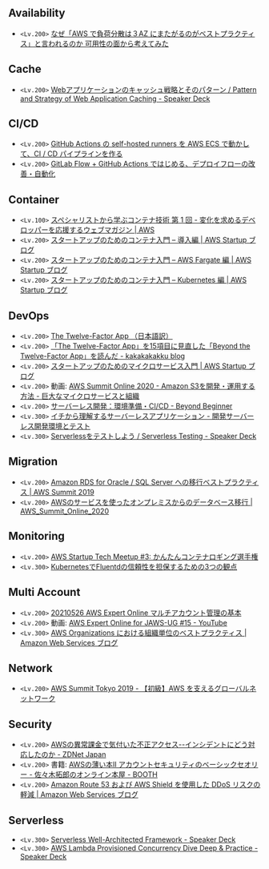 ## Availability
- `<Lv.200>` [なぜ「AWS で負荷分散は３AZ にまたがるのがベストプラクティス」と言われるのか 可用性の面から考えてみた](https://dev.classmethod.jp/articles/202008-three-az-load-balancing/)

## Cache
- `<Lv.200>` [Webアプリケーションのキャッシュ戦略とそのパターン / Pattern and Strategy of Web Application Caching - Speaker Deck](https://speakerdeck.com/moznion/pattern-and-strategy-of-web-application-caching)

## CI/CD
- `<Lv.200>` [GitHub Actions の self-hosted runners を AWS ECS で動かして、CI / CD パイプラインを作る](https://techblog.exawizards.com/entry/2020/10/22/080000)
- `<Lv.200>` [GitLab Flow + GitHub Actions ではじめる、デプロイフローの改善・自動化](https://techblog.exawizards.com/entry/2021/01/21/111031)

## Container
- `<Lv.100>` [スペシャリストから学ぶコンテナ技術 第 1 回 - 変化を求めるデベロッパーを応援するウェブマガジン | AWS](https://aws.amazon.com/jp/builders-flash/202104/chat-container-specialist/)
- `<Lv.200>` [スタートアップのためのコンテナ入門 – 導入編 | AWS Startup ブログ](https://aws.amazon.com/jp/blogs/startup/techblog-container-introduction/)
- `<Lv.200>` [スタートアップのためのコンテナ入門 – AWS Fargate 編 | AWS Startup ブログ](https://aws.amazon.com/jp/blogs/startup/techblog-container-fargate-1/)
- `<Lv.200>` [スタートアップのためのコンテナ入門 – Kubernetes 編 | AWS Startup ブログ](https://aws.amazon.com/jp/blogs/startup/techblog-container-k8s-1/)

## DevOps
- `<Lv.200>` [The Twelve-Factor App （日本語訳）](https://12factor.net/ja/)
- `<Lv.200>` [「The Twelve-Factor App」を15項目に見直した「Beyond the Twelve-Factor App」を読んだ - kakakakakku blog](https://kakakakakku.hatenablog.com/entry/2020/03/09/084833)
- `<Lv.200>` [スタートアップのためのマイクロサービス入門 | AWS Startup ブログ](https://aws.amazon.com/jp/blogs/startup/techblog-microservices-introduction/)
- `<Lv.200>` 動画: [AWS Summit Online 2020 - Amazon S3を開発・運用する方法 - 巨大なマイクロサービスと組織](https://resources.awscloud.com/vidyard-all-players/aws-33-aws-summit-online-2020-720p-2)
- `<Lv.200>` [サーバーレス開発：環境準備・CI/CD - Beyond Beginner](https://pages.awscloud.com/rs/112-TZM-766/images/3_serverless_development.pdf)
- `<Lv.300>` [イチから理解するサーバーレスアプリケーション - 開発サーバーレス開発環境とテスト](https://pages.awscloud.com/rs/112-TZM-766/images/20200827_serverless_session2.pdf)
- `<Lv.300>` [Serverlessをテストしよう / Serverless Testing - Speaker Deck](https://speakerdeck.com/_kensh/serverless-testing)

## Migration
- `<Lv.200>` [Amazon RDS for Oracle / SQL Server への移行ベストプラクティス | AWS Summit 2019](https://pages.awscloud.com/rs/112-TZM-766/images/B3-01.pdf)
- `<Lv.200>` [AWSのサービスを使ったオンプレミスからのデータベース移⾏ | AWS_Summit_Online_2020](https://pages.awscloud.com/rs/112-TZM-766/images/AWS-18_AWS_Summit_Online_2020_DAT01.pdf)

## Monitoring
- `<Lv.200>` [AWS Startup Tech Meetup #3: かんたんコンテナロギング選手権](https://speakerdeck.com/prog893/aws-startup-tech-meetup-number-3-kantankontenaroginguxuan-shou-quan)
- `<Lv.300>` [KubernetesでFluentdの信頼性を担保するための3つの観点](https://zenn.dev/taisho6339/articles/eff38b47cbdbcb)

## Multi Account
- `<Lv.200>` [20210526 AWS Expert Online マルチアカウント管理の基本](https://www.slideshare.net/AmazonWebServicesJapan/20210526-aws-expert-online)
- `<Lv.200>` 動画: [AWS Expert Online for JAWS-UG #15 - YouTube](https://www.youtube.com/watch?v=3QJ-RA5R0Jk)
- `<Lv.300>` [AWS Organizations における組織単位のベストプラクティス | Amazon Web Services ブログ](https://aws.amazon.com/jp/blogs/news/best-practices-for-organizational-units-with-aws-organizations/)

## Network
- `<Lv.200>` [AWS Summit Tokyo 2019 - 【初級】AWS を支えるグローバルネットワーク](https://pages.awscloud.com/rs/112-TZM-766/images/C1-02.pdf)

## Security
- `<Lv.200>` [AWSの異常課金で気付いた不正アクセス--インシデントにどう対応したのか - ZDNet Japan](https://japan.zdnet.com/article/35133681/)
- `<Lv.200>` 書籍: [AWSの薄い本Ⅱ アカウントセキュリティのベーシックセオリー - 佐々木拓郎のオンライン本屋 - BOOTH](https://takuros.booth.pm/items/1919060)
- `<Lv.200>` [Amazon Route 53 および AWS Shield を使用した DDoS リスクの軽減 | Amazon Web Services ブログ](https://aws.amazon.com/jp/blogs/news/reduce-ddos-risks-using-amazon-route-53-and-aws-shield/)

## Serverless
- `<Lv.300>` [Serverless Well-Architected Framework - Speaker Deck](https://speakerdeck.com/_kensh/serverless-well-architected-framework)
- `<Lv.300>` [AWS Lambda Provisioned Concurrency Dive Deep & Practice - Speaker Deck](https://speakerdeck.com/_kensh/aws-lambda-provisioned-concurrency-dive-deep-and-practice)
